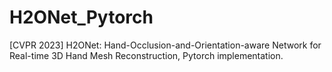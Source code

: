 # H2ONet_Pytorch
[CVPR 2023] H2ONet: Hand-Occlusion-and-Orientation-aware Network for Real-time 3D Hand Mesh Reconstruction, Pytorch implementation.
